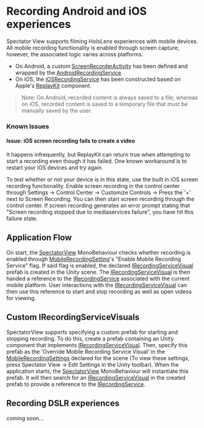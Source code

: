 # Recording Android and iOS experiences

Spectator View supports filming HoloLens experiences with mobile devices. All mobile recording functionality is enabled through screen capture; however, the associated logic varies across platforms.

- On Android, a custom [ScreenRecorderActivity](Plugins/Android/ScreenRecorderActivity.java) has been defined and wrapped by the [AndroidRecordingService](AndroidRecordingService.cs).
- On iOS, the [iOSRecordingService](iOSRecordingService.cs) has been constructed based on Apple's [ReplayKit](https://developer.apple.com/documentation/replaykit) component.

>Note: On Android, recorded content is always saved to a file; whereas on iOS, recorded content is saved to a temporary file that must be manually saved by the user.

### Known Issues
#### __Issue:__ iOS screen recording fails to create a video
It happens infrequently, but ReplayKit can return true when attempting to start a recording even though it has failed. One known workaround is to restart your iOS devices and try again.

To test whether or not your device is in this state, use the built in iOS screen recording functionality. Enable screen recording in the control center through Settings -> Control Center -> Customize Controls -> Press the '+' next to Screen Recording. You can then start screen recording through the control center. If screen recording generates an error prompt stating that "Screen recording stopped due to mediaservices failure", you have hit this failure state.

## Application Flow

On start, the [SpectatorView](../SpectatorView.cs) MonoBehaviour checks whether recording is enabled through [MobileRecordingSetting](MobileRecordingSettings.cs)'s "Enable Mobile Recording Service" flag. If said flag is enabled, the declared [IRecordingServiceVisual](IRecordingServiceVisual.cs) prefab is created in the Unity scene. The [IRecordingServiceVisual](IRecordingServiceVisual.cs) is then handed a reference to the [IRecordingService](IRecordingService.cs) associated with the current mobile platform. User interactions with the [IRecordingServiceVisual](IRecordingServiceVisual.cs) can then use this reference to start and stop recording as well as open videos for viewing.

## Custom IRecordingServiceVisuals

SpectatorView supports specifying a custom prefab for starting and stopping recording. To do this, create a prefab containing an Unity component that implements [IRecordingServiceVisual](IRecordingServiceVisual.cs). Then, specify this prefab as the 'Override Mobile Recording Service Visual' in the [MobileRecordingSettings](MobileRecordingSettings.cs) declared for the scene (To view these settings, press Spectator View -> Edit Settings in the Unity toolbar). When the application starts, the [SpectatorView](../SpectatorView.cs) MonoBehaviour will instantiate this prefab. It will then search for an [IRecordingServiceVisual](IRecordingServiceVisual.cs) in the created prefab to provide a reference to the [IRecordingService](IRecordingService.cs).

## Recording DSLR experiences

coming soon...
